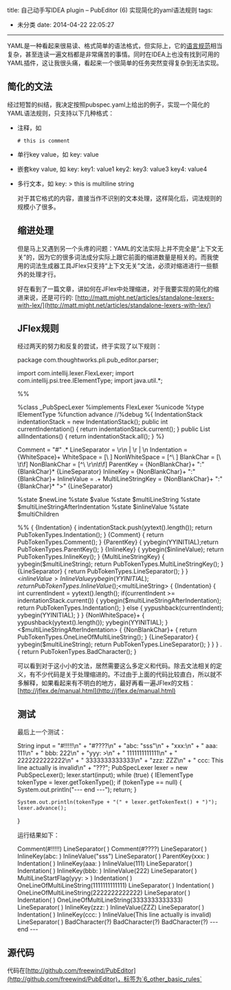 title: 自己动手写IDEA plugin – PubEditor (6) 实现简化的yaml语法规则
tags:
  - 未分类
date: 2014-04-22 22:05:27
---

YAML是一种看起来很易读、格式简单的语法格式，但实际上，它的[语言规范](www.yaml.org/spec/1.2/spec.html)相当复杂，甚至连读一遍文档都是非常痛苦的事情。同时在IDEA上也没有找到可用的YAML插件，这让我很头痛，看起来一个很简单的任务突然变得复杂到无法实现。

## 简化的文法

经过短暂的纠结，我决定按照pubspec.yaml上给出的例子，实现一个简化的YAML语法规则，只支持以下几种格式：

*   注释，如

        # this is comment
    
*   单行key value，如
    key: value
    
*   嵌套key value, 如
    key:
      key1: value1
      key2:
        key3: value3
        key4: value4
    
*   多行文本，如
    key: >
      this is
      multiline
      string
    

    对于其它格式的内容，直接当作不识别的文本处理，这样简化后，词法规则的规模小了很多。

    ## 缩进处理

    但是马上又遇到另一个头疼的问题：YAML的文法实际上并不完全是“上下文无关”的，因为它的很多词法成分实际上跟它前面的缩进数量是相关的。而我使用的词法生成器工具JFlex只支持“上下文无关”文法，必须对缩进进行一些额外的处理才行。

    好在看到了一篇文章，讲如何在JFlex中处理缩进，对于我要实现的简化的缩进来说，还是可行的: [http://matt.might.net/articles/standalone-lexers-with-lex/](http://matt.might.net/articles/standalone-lexers-with-lex/)

    ## JFlex规则

    经过两天的努力和反复的尝试，终于实现了以下规则：

    package com.thoughtworks.pli.pub_editor.parser;

    import com.intellij.lexer.FlexLexer;
    import com.intellij.psi.tree.IElementType;
    import java.util.*;

    %%

    %class _PubSpecLexer
    %implements FlexLexer
    %unicode
    %type IElementType
    %function advance
    //%debug
    %{
    IndentationStack indentationStack = new IndentationStack();
    public int currentIndentation() { return indentationStack.current(); }
    public List<Integer> allIndentations() { return indentationStack.all(); }
    %}

    Comment = "#" .*
    LineSeparator = \r\n | \r | \n
    Indentation = {WhiteSpace}+
    WhiteSpace = [\ ]
    NonWhiteSpace = [^\ ]
    BlankChar = [\ \t\f]
    NonBlankChar = [^\ \r\n\t\f]
    ParentKey = {NonBlankChar}+ ":" {BlankChar}* {LineSeparator}
    InlineKey = {NonBlankChar}+ ":" {BlankChar}+
    InlineValue = .+
    MultiLineStringKey = {NonBlankChar}+ ":" {BlankChar}* ">" {LineSeparator}

    %state $newLine
    %state $value
    %state $multiLineString
    %state $multiLineStringAfterIndentation
    %state $inlineValue
    %state $multiChildren

    %%
    <YYINITIAL> {
        {Indentation}    { indentationStack.push(yytext().length()); return PubTokenTypes.Indentation(); }
        {Comment}        { return PubTokenTypes.Comment(); }
        {ParentKey}      { yybegin(YYINITIAL);return PubTokenTypes.ParentKey(); }
        {InlineKey}      { yybegin($inlineValue); return PubTokenTypes.InlineKey(); }
        {MultiLineStringKey} { yybegin($multiLineString); return PubTokenTypes.MultiLineStringKey(); }
        {LineSeparator}  { return PubTokenTypes.LineSeparator(); }
    }
    <$inlineValue> {
        {InlineValue}    { yybegin(YYINITIAL); return PubTokenTypes.InlineValue(); }
    }
    <$multiLineString> {
        {Indentation}    {
                             int currentIndent = yytext().length();
                             if(currentIndent >= indentationStack.current()) {
                             yybegin($multiLineStringAfterIndentation);
                                 return PubTokenTypes.Indentation();
                             } else {
                                 yypushback(currentIndent);
                                 yybegin(YYINITIAL);
                             }
                         }
        {NonWhiteSpace}+ { yypushback(yytext().length()); yybegin(YYINITIAL); }
        <$multiLineStringAfterIndentation> {
            {NonBlankChar}+ {  return PubTokenTypes.OneLineOfMultiLineString(); }
            {LineSeparator} {  yybegin($multiLineString); return PubTokenTypes.LineSeparator(); }
        }
    }
    .                    { return PubTokenTypes.BadCharacter(); }
    

    可以看到对于这小小的文法，居然需要这么多定义和代码。除去文法相关的定义，有不少代码是关于处理缩进的。不过由于上面的代码比较直白，所以就不多解释，如果看起来有不明白的地方，最好再看一遍JFlex的文档：[http://jflex.de/manual.html](http://jflex.de/manual.html)

    ## 测试

    最后上一个测试：

    String input = "#!!!!!\n" +
            "#????\n" +
            "abc: \"sss\"\n" +
            "xxx:\n" +
            "  aaa: 111\n" +
            "  bbb: 222\n" +
            "yyy: >\n" +
            "  1111111111111\n" +
            "    2222222222222\n" +
            "  3333333333333\n" +
            "zzz: ZZZ\n" +
            "  ccc: This line actually is invalid\n" +
            "???";
    PubSpecLexer lexer = new PubSpecLexer();
    lexer.start(input);
    while (true) {
        IElementType tokenType = lexer.getTokenType();
        if (tokenType == null) {
            System.out.println("--- end ---");
            return;
        }

        System.out.println(tokenType + "(" + lexer.getTokenText() + ")");
        lexer.advance();
    }
    

    运行结果如下：

    Comment(#!!!!!)
    LineSeparator(
    )
    Comment(#????)
    LineSeparator(
    )
    InlineKey(abc: )
    InlineValue("sss")
    LineSeparator(
    )
    ParentKey(xxx:
    )
    Indentation(  )
    InlineKey(aaa: )
    InlineValue(111)
    LineSeparator(
    )
    Indentation(  )
    InlineKey(bbb: )
    InlineValue(222)
    LineSeparator(
    )
    MultiLineStartFlag(yyy: >
    )
    Indentation(  )
    OneLineOfMultiLineString(1111111111111)
    LineSeparator(
    )
    Indentation(    )
    OneLineOfMultiLineString(2222222222222)
    LineSeparator(
    )
    Indentation(  )
    OneLineOfMultiLineString(3333333333333)
    LineSeparator(
    )
    InlineKey(zzz: )
    InlineValue(ZZZ)
    LineSeparator(
    )
    Indentation(  )
    InlineKey(ccc: )
    InlineValue(This line actually is invalid)
    LineSeparator(
    )
    BadCharacter(?)
    BadCharacter(?)
    BadCharacter(?)
    --- end ---

## 源代码

代码在[http://github.com/freewind/PubEditor](http://github.com/freewind/PubEditor)，标签为`6_other_basic_rules`